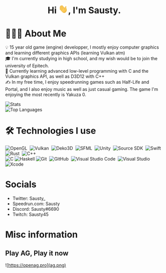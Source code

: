 <h1 align="center">Hi <img src="https://raw.githubusercontent.com/ABSphreak/ABSphreak/master/gifs/Hi.gif" width="30px">, I'm Sausty.</h1>

# 👨🏻‍💻 About Me

💡  15 year old game (engine) developper, I mostly enjoy computer graphics and learning different graphics APIs (learning Vulkan atm)\
🎓  I'm currently studying in high school, and my wish would be to join the university of Epitech.\
🌱  Currently learning advanced low-level programming with C and the Vulkan graphics API, as well as D3D12 with C++\
✍️  In my free time, I enjoy speedrunning games such as Half-Life and Portal, and I also enjoy music as well as just casual gaming. The game I'm enjoying the most recently is Yakuza 0.

![Stats](https://github-readme-stats-eight-theta.vercel.app/api?username=Sausty&show_icons=true&theme=algolia&include_all_commits=true&count_private=true)\
![Top Languages](https://github-readme-stats-eight-theta.vercel.app/api/top-langs/?username=Sausty&layout=compact&langs_count=8&theme=algolia)

# 🛠 Technologies I use

![OpenGL](https://img.shields.io/badge/-OpenGL-05122A?style=flat&logo=opengl)&nbsp;
![Vulkan](https://img.shields.io/badge/-Vulkan-05122A?style=flat&logo=vulkan)&nbsp;
![Deko3D](https://img.shields.io/badge/-Deko3D/LibNX-05122A?style=flat&logo=nintendo-switch)&nbsp;
![SFML](https://img.shields.io/badge/-SFML-05122A?style=flat&logo=sfml)&nbsp;
![Unity](https://img.shields.io/badge/-Unity-05122A?style=flat&logo=unity)&nbsp;
![Source SDK](https://img.shields.io/badge/-Source%20SDK-05122A?style=flat&logo=valve)&nbsp;
![Swift](https://img.shields.io/badge/-Swift-05122A?style=flat&logo=swift)&nbsp;
![Rust](https://img.shields.io/badge/-Rust-05122A?style=flat&logo=rust)&nbsp;
![C++](https://img.shields.io/badge/-C++17-05122A?style=flat&logo=c&logoColor=563D7C)\
![C](https://img.shields.io/badge/-C99-05122A?style=flat&logo=c&logoColor=563D7C)
![Haskell](https://img.shields.io/badge/-Haskell-05122A?style=flat&logo=haskell&logoColor=563D7C)
![Git](https://img.shields.io/badge/-Git-05122A?style=flat&logo=git)&nbsp;
![GitHub](https://img.shields.io/badge/-GitHub-05122A?style=flat&logo=github)&nbsp;
![Visual Studio Code](https://img.shields.io/badge/-Visual%20Studio%20Code-05122A?style=flat&logo=visual-studio-code&logoColor=007ACC)&nbsp;
![Visual Studio](https://img.shields.io/badge/-Visual%20Studio-05122A?style=flat&logo=visual-studio)&nbsp;
![Xcode](https://img.shields.io/badge/-Xcode-05122A?style=flat&logo=xcode)&nbsp;

# Socials
- Twitter: Sausty_
- Speedrun.com: Sausty
- Discord: Sausty#6690
- Twitch: Sausty45

# Misc information

## Play AG, Play it now

![https://openag.pro](ag.png)



